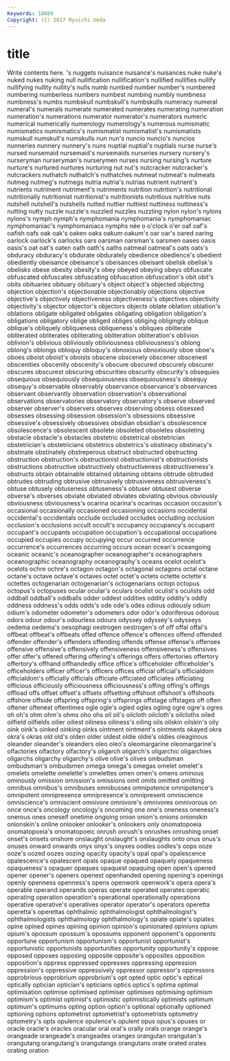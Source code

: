 ```yaml
---
Keywords: 18689 
Copyright: (C) 2017 Ryuichi Ueda
---
```


# title

Write contents here.
's nuggets nuisance nuisance's nuisances nuke nuke's nuked nukes nuking
null nullification nullification's nullified nullifies nullify nullifying nullity nullity's nulls
numb numbed number number's numbered numbering numberless numbers numbest numbing
numbly numbness numbness's numbs numbskull numbskull's numbskulls numeracy numeral numeral's
numerals numerate numerated numerates numerating numeration numeration's numerations numerator numerator's
numerators numeric numerical numerically numerology numerology's numerous numismatic numismatics numismatics's
numismatist numismatist's numismatists numskull numskull's numskulls nun nun's nuncio nuncio's
nuncios nunneries nunnery nunnery's nuns nuptial nuptial's nuptials nurse nurse's
nursed nursemaid nursemaid's nursemaids nurseries nursery nursery's nurseryman nurseryman's nurserymen
nurses nursing nursing's nurture nurture's nurtured nurtures nurturing nut nut's
nutcracker nutcracker's nutcrackers nuthatch nuthatch's nuthatches nutmeat nutmeat's nutmeats nutmeg
nutmeg's nutmegs nutria nutria's nutrias nutrient nutrient's nutrients nutriment nutriment's
nutriments nutrition nutrition's nutritional nutritionally nutritionist nutritionist's nutritionists nutritious nutritive
nuts nutshell nutshell's nutshells nutted nuttier nuttiest nuttiness nuttiness's nutting
nutty nuzzle nuzzle's nuzzled nuzzles nuzzling nylon nylon's nylons nylons's
nymph nymph's nymphomania nymphomania's nymphomaniac nymphomaniac's nymphomaniacs nymphs née o
o'clock o'er oaf oaf's oafish oafs oak oak's oaken oaks
oakum oakum's oar oar's oared oaring oarlock oarlock's oarlocks oars
oarsman oarsman's oarsmen oases oasis oasis's oat oat's oaten oath
oath's oaths oatmeal oatmeal's oats oats's obduracy obduracy's obdurate obdurately
obedience obedience's obedient obediently obeisance obeisance's obeisances obeisant obelisk obelisk's
obelisks obese obesity obesity's obey obeyed obeying obeys obfuscate obfuscated
obfuscates obfuscating obfuscation obfuscation's obit obit's obits obituaries obituary obituary's
object object's objected objecting objection objection's objectionable objectionably objections objective
objective's objectively objectiveness objectiveness's objectives objectivity objectivity's objector objector's objectors
objects oblate oblation oblation's oblations obligate obligated obligates obligating obligation
obligation's obligations obligatory oblige obliged obliges obliging obligingly oblique oblique's
obliquely obliqueness obliqueness's obliques obliterate obliterated obliterates obliterating obliteration obliteration's
oblivion oblivion's oblivious obliviously obliviousness obliviousness's oblong oblong's oblongs obloquy
obloquy's obnoxious obnoxiously oboe oboe's oboes oboist oboist's oboists obscene
obscenely obscener obscenest obscenities obscenity obscenity's obscure obscured obscurely obscurer
obscures obscurest obscuring obscurities obscurity obscurity's obsequies obsequious obsequiously obsequiousness
obsequiousness's obsequy obsequy's observable observably observance observance's observances observant observantly
observation observation's observational observations observatories observatory observatory's observe observed observer
observer's observers observes observing obsess obsessed obsesses obsessing obsession obsession's
obsessions obsessive obsessive's obsessively obsessives obsidian obsidian's obsolescence obsolescence's obsolescent
obsolete obsoleted obsoletes obsoleting obstacle obstacle's obstacles obstetric obstetrical obstetrician
obstetrician's obstetricians obstetrics obstetrics's obstinacy obstinacy's obstinate obstinately obstreperous obstruct
obstructed obstructing obstruction obstruction's obstructionist obstructionist's obstructionists obstructions obstructive obstructively
obstructiveness obstructiveness's obstructs obtain obtainable obtained obtaining obtains obtrude obtruded
obtrudes obtruding obtrusive obtrusively obtrusiveness obtrusiveness's obtuse obtusely obtuseness obtuseness's
obtuser obtusest obverse obverse's obverses obviate obviated obviates obviating obvious
obviously obviousness obviousness's ocarina ocarina's ocarinas occasion occasion's occasional occasionally
occasioned occasioning occasions occidental occidental's occidentals occlude occluded occludes occluding
occlusion occlusion's occlusions occult occult's occupancy occupancy's occupant occupant's occupants
occupation occupation's occupational occupations occupied occupies occupy occupying occur occurred
occurrence occurrence's occurrences occurring occurs ocean ocean's oceangoing oceanic oceanic's
oceanographer oceanographer's oceanographers oceanographic oceanography oceanography's oceans ocelot ocelot's ocelots
ochre ochre's octagon octagon's octagonal octagons octal octane octane's octave
octave's octaves octet octet's octets octette octette's octettes octogenarian octogenarian's
octogenarians octopi octopus octopus's octopuses ocular ocular's oculars oculist oculist's
oculists odd oddball oddball's oddballs odder oddest oddities oddity oddity's
oddly oddness oddness's odds odds's ode ode's odes odious odiously
odium odium's odometer odometer's odometers odor odor's odoriferous odorous odors
odour odour's odourless odours odyssey odyssey's odysseys oedema oedema's oesophagi
oestrogen oestrogen's of off offal offal's offbeat offbeat's offbeats offed
offence offence's offences offend offended offender offender's offenders offending offends
offense offense's offenses offensive offensive's offensively offensiveness offensiveness's offensives offer
offer's offered offering offering's offerings offers offertories offertory offertory's offhand
offhandedly office office's officeholder officeholder's officeholders officer officer's officers offices
official official's officialdom officialdom's officially officials officiate officiated officiates officiating
officious officiously officiousness officiousness's offing offing's offings offload offs offset
offset's offsets offsetting offshoot offshoot's offshoots offshore offside offspring offspring's
offsprings offstage offstages oft often oftener oftenest oftentimes ogle ogle's
ogled ogles ogling ogre ogre's ogres oh oh's ohm ohm's
ohms oho ohs oil oil's oilcloth oilcloth's oilcloths oiled oilfield
oilfields oilier oiliest oiliness oiliness's oiling oils oilskin oilskin's oily
oink oink's oinked oinking oinks ointment ointment's ointments okayed okra
okra's okras old old's olden older oldest oldie oldie's oldies
oleaginous oleander oleander's oleanders oleo oleo's oleomargarine oleomargarine's olfactories olfactory
olfactory's oligarch oligarch's oligarchic oligarchies oligarchs oligarchy oligarchy's olive olive's
olives ombudsman ombudsman's ombudsmen omega omega's omegas omelet omelet's omelets
omelette omelette's omelettes omen omen's omens ominous ominously omission omission's
omissions omit omits omitted omitting omnibus omnibus's omnibuses omnibusses omnipotence
omnipotence's omnipotent omnipresence omnipresence's omnipresent omniscience omniscience's omniscient omnivore omnivore's
omnivores omnivorous on once once's oncology oncology's oncoming one one's
oneness oneness's onerous ones oneself onetime ongoing onion onion's onions
onionskin onionskin's online onlooker onlooker's onlookers only onomatopoeia onomatopoeia's onomatopoeic
onrush onrush's onrushes onrushing onset onset's onsets onshore onslaught onslaught's
onslaughts onto onus onus's onuses onward onwards onyx onyx's onyxes
oodles oodles's oops ooze ooze's oozed oozes oozing opacity opacity's
opal opal's opalescence opalescence's opalescent opals opaque opaqued opaquely opaqueness
opaqueness's opaquer opaques opaquest opaquing open open's opened opener opener's
openers openest openhanded opening opening's openings openly openness openness's opens
openwork openwork's opera opera's operable operand operands operas operate operated
operates operatic operating operation operation's operational operationally operations operative operative's
operatives operator operator's operators operetta operetta's operettas ophthalmic ophthalmologist ophthalmologist's
ophthalmologists ophthalmology ophthalmology's opiate opiate's opiates opine opined opines opining
opinion opinion's opinionated opinions opium opium's opossum opossum's opossums opponent
opponent's opponents opportune opportunism opportunism's opportunist opportunist's opportunistic opportunists opportunities
opportunity opportunity's oppose opposed opposes opposing opposite opposite's opposites opposition
opposition's oppress oppressed oppresses oppressing oppression oppression's oppressive oppressively oppressor
oppressor's oppressors opprobrious opprobrium opprobrium's opt opted optic optic's optical
optically optician optician's opticians optics optics's optima optimal optimisation optimise
optimised optimiser optimises optimising optimism optimism's optimist optimist's optimistic optimistically
optimists optimum optimum's optimums opting option option's optional optionally optioned
optioning options optometrist optometrist's optometrists optometry optometry's opts opulence opulence's
opulent opus opus's opuses or oracle oracle's oracles oracular oral
oral's orally orals orange orange's orangeade orangeade's orangeades oranges orangutan
orangutan's orangutang orangutang's orangutangs orangutans orate orated orates orating oration
